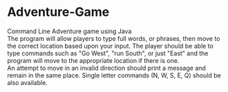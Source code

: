 # Adventure-Game
Command Line Adventure game using Java <br>
The program will allow players to type full words, or phrases, then move to the correct location based upon your input.
The player should be able to type commands such as "Go West", "run South", or just "East" and the program will move to the appropriate location if there is one.  
An attempt to move in an invalid direction should print a message and remain in the same place.
Single letter commands (N, W, S, E, Q) should be also available.
